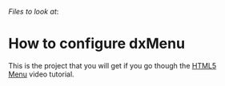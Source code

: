 <!-- default file list -->
*Files to look at*:

<!-- default file list end -->
# How to configure dxMenu


This is the project that you will get if you go though the <a href="http://www.youtube.com/watch?v=A_lCOdVhPoQ&list=PL8h4jt35t1wjGvgflbHEH_e3b23AA30-z&index=15">HTML5 Menu</a> video tutorial.

<br/>


